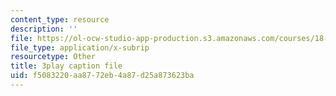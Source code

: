 ```yaml
---
content_type: resource
description: ''
file: https://ol-ocw-studio-app-production.s3.amazonaws.com/courses/18-01sc-single-variable-calculus-fall-2010/f5083220aa8772eb4a87d25a873623ba_kCPVBl953eY.srt
file_type: application/x-subrip
resourcetype: Other
title: 3play caption file
uid: f5083220-aa87-72eb-4a87-d25a873623ba
---
```

